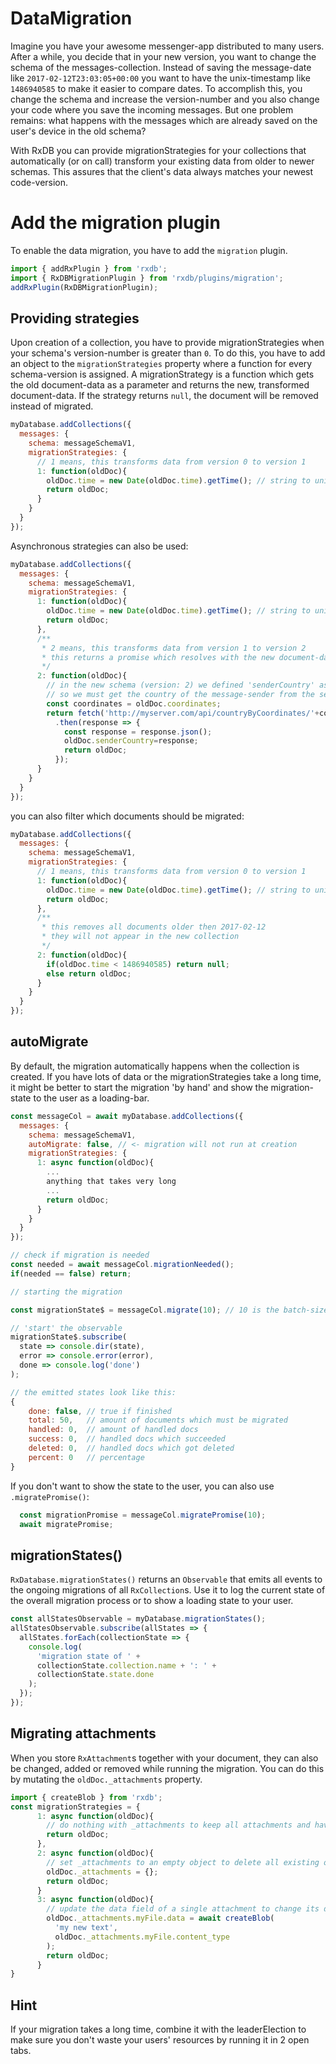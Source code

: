 # DataMigration

Imagine you have your awesome messenger-app distributed to many users. After a while, you decide that in your new version, you want to change the schema of the messages-collection. Instead of saving the message-date like `2017-02-12T23:03:05+00:00` you want to have the unix-timestamp like `1486940585` to make it easier to compare dates. To accomplish this, you change the schema and increase the version-number and you also change your code where you save the incoming messages. But one problem remains: what happens with the messages which are already saved on the user's device in the old schema?

With RxDB you can provide migrationStrategies for your collections that automatically (or on call) transform your existing data from older to newer schemas. This assures that the client's data always matches your newest code-version.


# Add the migration plugin

To enable the data migration, you have to add the `migration` plugin.

```ts
import { addRxPlugin } from 'rxdb';
import { RxDBMigrationPlugin } from 'rxdb/plugins/migration';
addRxPlugin(RxDBMigrationPlugin);
```


## Providing strategies

Upon creation of a collection, you have to provide migrationStrategies when your schema's version-number is greater than `0`. To do this, you have to add an object to the `migrationStrategies` property where a function for every schema-version is assigned. A migrationStrategy is a function which gets the old document-data as a parameter and returns the new, transformed document-data. If the strategy returns `null`, the document will be removed instead of migrated.


```javascript
myDatabase.addCollections({
  messages: {
    schema: messageSchemaV1,
    migrationStrategies: {
      // 1 means, this transforms data from version 0 to version 1
      1: function(oldDoc){
        oldDoc.time = new Date(oldDoc.time).getTime(); // string to unix
        return oldDoc;
      }
    }
  }
});
```

Asynchronous strategies can also be used:

```javascript
myDatabase.addCollections({
  messages: {
    schema: messageSchemaV1,
    migrationStrategies: {
      1: function(oldDoc){
        oldDoc.time = new Date(oldDoc.time).getTime(); // string to unix
        return oldDoc;
      },
      /**
       * 2 means, this transforms data from version 1 to version 2
       * this returns a promise which resolves with the new document-data
       */
      2: function(oldDoc){
        // in the new schema (version: 2) we defined 'senderCountry' as required field (string)
        // so we must get the country of the message-sender from the server
        const coordinates = oldDoc.coordinates;
        return fetch('http://myserver.com/api/countryByCoordinates/'+coordinates+'/')
          .then(response => {
            const response = response.json();
            oldDoc.senderCountry=response;
            return oldDoc;
          });
      }
    }
  }
});
```

you can also filter which documents should be migrated:

```js
myDatabase.addCollections({
  messages: {
    schema: messageSchemaV1,
    migrationStrategies: {
      // 1 means, this transforms data from version 0 to version 1
      1: function(oldDoc){
        oldDoc.time = new Date(oldDoc.time).getTime(); // string to unix
        return oldDoc;
      },
      /**
       * this removes all documents older then 2017-02-12
       * they will not appear in the new collection
       */
      2: function(oldDoc){
        if(oldDoc.time < 1486940585) return null;
        else return oldDoc;
      }
    }
  }
});
```

## autoMigrate

By default, the migration automatically happens when the collection is created. If you have lots of data or the migrationStrategies take a long time, it might be better to start the migration 'by hand' and show the migration-state to the user as a loading-bar.

```javascript
const messageCol = await myDatabase.addCollections({
  messages: {
    schema: messageSchemaV1,
    autoMigrate: false, // <- migration will not run at creation
    migrationStrategies: {
      1: async function(oldDoc){
        ...
        anything that takes very long
        ...
        return oldDoc;
      }
    }
  }
});

// check if migration is needed
const needed = await messageCol.migrationNeeded();
if(needed == false) return;

// starting the migration

const migrationState$ = messageCol.migrate(10); // 10 is the batch-size, how many docs will run at parallel

// 'start' the observable
migrationState$.subscribe(
  state => console.dir(state),
  error => console.error(error),
  done => console.log('done')
);

// the emitted states look like this:
{
    done: false, // true if finished
    total: 50,   // amount of documents which must be migrated
    handled: 0,  // amount of handled docs
    success: 0,  // handled docs which succeeded
    deleted: 0,  // handled docs which got deleted
    percent: 0   // percentage
}

```

If you don't want to show the state to the user, you can also use `.migratePromise()`:
```js
  const migrationPromise = messageCol.migratePromise(10);
  await migratePromise;
```



## migrationStates()

`RxDatabase.migrationStates()` returns an `Observable` that emits all events to the ongoing migrations of all `RxCollection`s. Use it to log the current state of the overall migration process or to show a loading state to your user.

```js
const allStatesObservable = myDatabase.migrationStates();
allStatesObservable.subscribe(allStates => {
  allStates.forEach(collectionState => {
    console.log(
      'migration state of ' +
      collectionState.collection.name + ': ' +
      collectionState.state.done
    );
  });
});
```

## Migrating attachments

When you store `RxAttachment`s together with your document, they can also be changed, added or removed while running the migration.
You can do this by mutating the `oldDoc._attachments` property.

```js
import { createBlob } from 'rxdb';
const migrationStrategies = {
      1: async function(oldDoc){
        // do nothing with _attachments to keep all attachments and have them in the new collection version.
        return oldDoc;
      },
      2: async function(oldDoc){
        // set _attachments to an empty object to delete all existing ones during the migration.
        oldDoc._attachments = {};
        return oldDoc;
      }
      3: async function(oldDoc){
        // update the data field of a single attachment to change its data. 
        oldDoc._attachments.myFile.data = await createBlob(
          'my new text',
          oldDoc._attachments.myFile.content_type
        );
        return oldDoc;
      }
}
```

## Hint
If your migration takes a long time, combine it with the leaderElection to make sure you don't waste your users' resources by running it in 2 open tabs.
